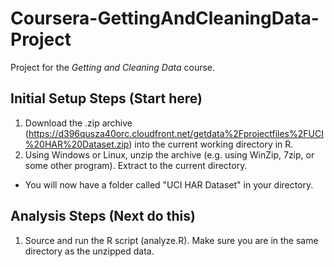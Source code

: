 Coursera-GettingAndCleaningData-Project
=======================================
Project for the *Getting and Cleaning Data* course.

## Initial Setup Steps (Start here)
1. Download the .zip archive (https://d396qusza40orc.cloudfront.net/getdata%2Fprojectfiles%2FUCI%20HAR%20Dataset.zip) into the current working directory in R.
2. Using Windows or Linux, unzip the archive (e.g. using WinZip, 7zip, or some other program). Extract to the current directory.
* You will now have a folder called "UCI HAR Dataset" in your directory.

## Analysis Steps (Next do this)
1. Source and run the R script (analyze.R). Make sure you are in the same directory as the unzipped data.
